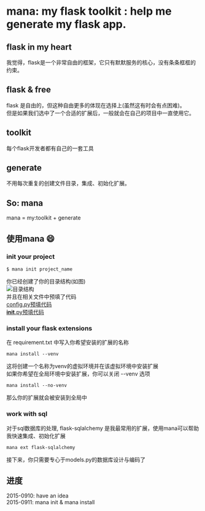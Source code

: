 mana: my flask toolkit : help me generate my flask app.
===
## flask in my heart
我觉得，flask是一个非常自由的框架，它只有默默服务的核心，没有条条框框的约束。<br/>

## flask & free
flask 是自由的，但这种自由更多的体现在选择上(虽然这有时会有点困难)。<br/>
但是如果我们选中了一个合适的扩展后，一般就会在自己的项目中一直使用它。<br/>

## toolkit
每个flask开发者都有自己的一套工具 <br/>

## generate
不用每次重复的创建文件目录，集成、初始化扩展。<br/>

## So: mana
mana = my:toolkit + generate <br/>

## 使用mana 😄
### init your project

    $ mana init project_name

你已经创建了你的目录结构(如图)<br/>
![目录结构]() <br/>
并且在相关文件中预填了代码<br/>
[config.py预填代码]() <br/>
[__init__.py预填代码]() <br/>

### install your flask extensions
在 requirement.txt 中写入你希望安装的扩展的名称

    mana install --venv

这将创建一个名称为venv的虚拟环境并在该虚拟环境中安装扩展<br/>
如果你希望在全局环境中安装扩展，你可以关闭 --venv 选项

    mana install --no-venv

那么你的扩展就会被安装到全局中<br/>


### work with sql
对于sql数据库的处理, flask-sqlalchemy 是我最常用的扩展，使用mana可以帮助我快速集成、初始化扩展

    mana ext flask-sqlalchemy

接下来，你只需要专心于models.py的数据库设计与编码了<br/>


## 进度
2015-0910: have an idea<br/>
2015-0911: mana init & mana install<br/>
